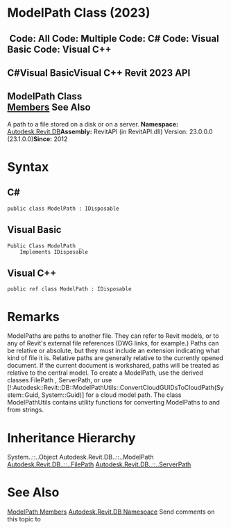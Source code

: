 # ModelPath Class (2023)

﻿
 Code: All Code: Multiple Code: C# Code: Visual Basic Code: Visual C++   
---  
C#Visual BasicVisual C++
Revit 2023 API  
---  
ModelPath Class  
[Members](f214cb44-8350-054e-821a-53571769f236.md "ModelPath Members") See Also  
---  
A path to a file stored on a disk or on a server. 
**Namespace:** [Autodesk.Revit.DB](87546ba7-461b-c646-cbb1-2cb8f5bff8b2.md "Autodesk.Revit.DB Namespace")**Assembly:** RevitAPI (in RevitAPI.dll) Version: 23.0.0.0 (23.1.0.0)**Since:** 2012 
# Syntax
C#  
---  
```text
public class ModelPath : IDisposable
```
  
Visual Basic  
---  
```text
Public Class ModelPath _
	Implements IDisposable
```
  
Visual C++  
---  
```text
public ref class ModelPath : IDisposable
```
  
# Remarks
ModelPaths are paths to another file. They can refer to Revit models, or to any of Revit's external file references (DWG links, for example.) Paths can be relative or absolute, but they must include an extension indicating what kind of file it is. Relative paths are generally relative to the currently opened document. If the current document is workshared, paths will be treated as relative to the central model. To create a ModelPath, use the derived classes FilePath , ServerPath, or use [!:Autodesk::Revit::DB::ModelPathUtils::ConvertCloudGUIDsToCloudPath(System::Guid, System::Guid)] for a cloud model path. The class ModelPathUtils contains utility functions for converting ModelPaths to and from strings. 
# Inheritance Hierarchy
System..::..Object Autodesk.Revit.DB..::..ModelPath [Autodesk.Revit.DB..::..FilePath](4b02e613-2848-b0df-0de0-a77da2529d66.md "FilePath Class") [Autodesk.Revit.DB..::..ServerPath](c304ffcf-b3ae-46be-e361-a80bec83b5c0.md "ServerPath Class")
# See Also
[ModelPath Members](f214cb44-8350-054e-821a-53571769f236.md "ModelPath Members")
[Autodesk.Revit.DB Namespace](87546ba7-461b-c646-cbb1-2cb8f5bff8b2.md "Autodesk.Revit.DB Namespace")
Send comments on this topic to 